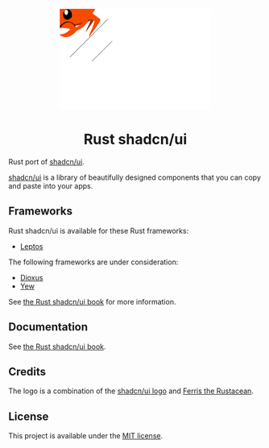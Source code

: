 <p align="center">
    <a href="./logo.svg">
        <img src="./logo.svg" width="300" height="200" alt="Rust shadcn/ui Logo">
    </a>
</p>

<h1 align="center">Rust shadcn/ui</h1>

Rust port of [shadcn/ui](https://ui.shadcn.com/).

[shadcn/ui](https://ui.shadcn.com/) is a library of beautifully designed components that you can copy and paste into your apps.

## Frameworks

Rust shadcn/ui is available for these Rust frameworks:

-   [Leptos](./packages/leptos)

The following frameworks are under consideration:

-   [Dioxus](https://dioxuslabs.com/)
-   [Yew](https://yew.rs/)

See [the Rust shadcn/ui book](https://shadcn-ui.rustforweb.org/introduction.html#frameworks) for more information.

## Documentation

See [the Rust shadcn/ui book](https://shadcn-ui.rustforweb.org).

## Credits

The logo is a combination of the [shadcn/ui logo](https://github.com/shadcn-ui/ui/blob/main/apps/www/components/icons.tsx) and [Ferris the Rustacean](https://rustacean.net/).

## License

This project is available under the [MIT license](LICENSE.md).
